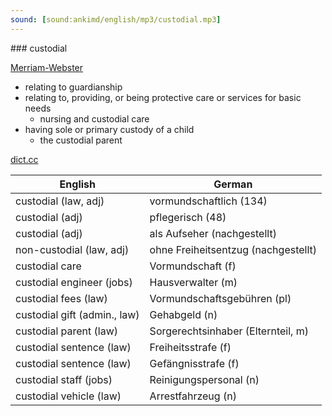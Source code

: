 ```yaml
---
sound: [sound:ankimd/english/mp3/custodial.mp3]
---
```


\### custodial

[Merriam-Webster](https://www.merriam-webster.com/dictionary/custodial)

- relating to guardianship
- relating to, providing, or being protective care or services for basic needs
    - nursing and custodial care
- having sole or primary custody of a child
    - the custodial parent

[dict.cc](https://www.dict.cc/custodial)

| English        | German       |
| -------------- | ------------ |
| custodial (law, adj) | vormundschaftlich (134) |
| custodial (adj) | pflegerisch (48) |
| custodial (adj) | als Aufseher (nachgestellt) |
| non-custodial (law, adj) | ohne Freiheitsentzug (nachgestellt) |
| custodial care | Vormundschaft (f) |
| custodial engineer (jobs) | Hausverwalter (m) |
| custodial fees (law) | Vormundschaftsgebühren (pl) |
| custodial gift (admin., law) | Gehabgeld (n) |
| custodial parent (law) | Sorgerechtsinhaber (Elternteil, m) |
| custodial sentence (law) | Freiheitsstrafe (f) |
| custodial sentence (law) | Gefängnisstrafe (f) |
| custodial staff (jobs) | Reinigungspersonal (n) |
| custodial vehicle (law) | Arrestfahrzeug (n) |
